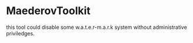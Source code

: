 # MaederovToolkit
this tool could disable some w.a.t.e.r-m.a.r.k system without administrative priviledges.
